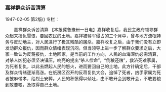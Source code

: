### 嘉祥群众诉苦清算

1947-02-05
第2版()
专栏：

　　嘉祥群众诉苦清算
    【本报冀鲁豫卅一日电】嘉祥收复后，我民主政府领导群众起来报仇雪恨，要回农民的土地。嘉祥被蒋军侵占的三个月中，曾与地方流氓特务与反动地主，对人民进行了极其残酷的屠杀。嘉祥收复之后，由于我们没有立即发动群众报仇，因而群众情绪表现沉闷，但当领导上进一步了解群众要求之后，大家一致认为反蒋报仇，土地回家，是当前的工作方向，人民的血海深仇必需清算，对杀人凶犯必须坚决镇压，响亮的提出“杀人偿命”，“倒粮还粮”，救济死难家属，为死者复仇，以此去燃起人民的怒火，进而要回自己的土地。此方针确定后，干部及群众情绪逐渐高涨。在纸房区召开的反蒋复仇大会，追悼了死者，凶手家属为死者披麻带孝，给烈士安葬，人民的积愤得以倾吐，由不敢开会到敢开会，不敢要粮到敢要粮，及取得自己土地。

